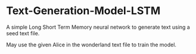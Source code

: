 # Text-Generation-Model-LSTM

A simple Long Short Term Memory neural network to generate text using a seed text file.

May use the given Alice in the wonderland text file to train the model.
